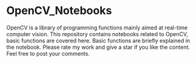 # OpenCV_Notebooks
OpenCV is a library of programming functions mainly aimed at real-time computer vision. 
This repository contains notebooks related to OpenCV, basic functions are covered here. Basic functions are briefly explained in the notebook. 
Please rate my work and give a star if you like the content. Feel free to post your comments.
